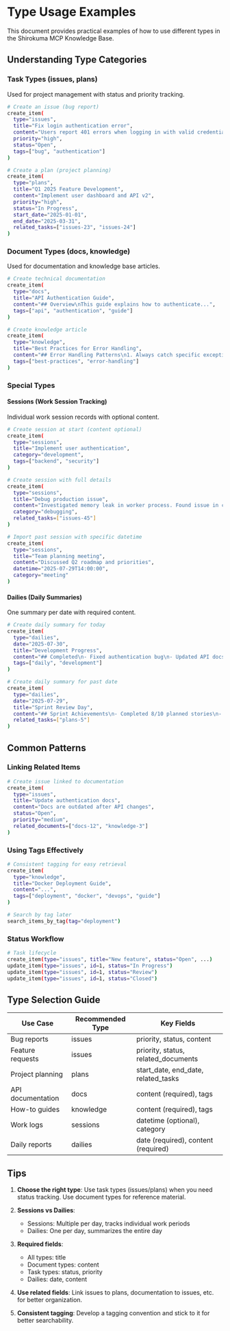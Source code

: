 # Type Usage Examples

This document provides practical examples of how to use different types in the Shirokuma MCP Knowledge Base.

## Understanding Type Categories

### Task Types (issues, plans)
Used for project management with status and priority tracking.

```bash
# Create an issue (bug report)
create_item(
  type="issues",
  title="Fix login authentication error",
  content="Users report 401 errors when logging in with valid credentials",
  priority="high",
  status="Open",
  tags=["bug", "authentication"]
)

# Create a plan (project planning)
create_item(
  type="plans", 
  title="Q1 2025 Feature Development",
  content="Implement user dashboard and API v2",
  priority="high",
  status="In Progress",
  start_date="2025-01-01",
  end_date="2025-03-31",
  related_tasks=["issues-23", "issues-24"]
)
```

### Document Types (docs, knowledge)
Used for documentation and knowledge base articles.

```bash
# Create technical documentation
create_item(
  type="docs",
  title="API Authentication Guide",
  content="## Overview\nThis guide explains how to authenticate...",
  tags=["api", "authentication", "guide"]
)

# Create knowledge article
create_item(
  type="knowledge",
  title="Best Practices for Error Handling",
  content="## Error Handling Patterns\n1. Always catch specific exceptions...",
  tags=["best-practices", "error-handling"]
)
```

### Special Types

#### Sessions (Work Session Tracking)
Individual work session records with optional content.

```bash
# Create session at start (content optional)
create_item(
  type="sessions",
  title="Implement user authentication",
  category="development",
  tags=["backend", "security"]
)

# Create session with full details
create_item(
  type="sessions",
  title="Debug production issue",
  content="Investigated memory leak in worker process. Found issue in connection pooling...",
  category="debugging",
  related_tasks=["issues-45"]
)

# Import past session with specific datetime
create_item(
  type="sessions",
  title="Team planning meeting",
  content="Discussed Q2 roadmap and priorities",
  datetime="2025-07-29T14:00:00",
  category="meeting"
)
```

#### Dailies (Daily Summaries)
One summary per date with required content.

```bash
# Create daily summary for today
create_item(
  type="dailies",
  date="2025-07-30",
  title="Development Progress",
  content="## Completed\n- Fixed authentication bug\n- Updated API docs\n\n## In Progress\n- User dashboard implementation\n\n## Blockers\n- Waiting for design approval",
  tags=["daily", "development"]
)

# Create daily summary for past date
create_item(
  type="dailies",
  date="2025-07-29",
  title="Sprint Review Day",
  content="## Sprint Achievements\n- Completed 8/10 planned stories\n- Demo went well\n\n## Next Sprint Planning\n- Focus on performance improvements",
  related_tasks=["plans-5"]
)
```

## Common Patterns

### Linking Related Items
```bash
# Create issue linked to documentation
create_item(
  type="issues",
  title="Update authentication docs",
  content="Docs are outdated after API changes",
  status="Open",
  priority="medium",
  related_documents=["docs-12", "knowledge-3"]
)
```

### Using Tags Effectively
```bash
# Consistent tagging for easy retrieval
create_item(
  type="knowledge",
  title="Docker Deployment Guide",
  content="...",
  tags=["deployment", "docker", "devops", "guide"]
)

# Search by tag later
search_items_by_tag(tag="deployment")
```

### Status Workflow
```bash
# Task lifecycle
create_item(type="issues", title="New feature", status="Open", ...)
update_item(type="issues", id=1, status="In Progress")
update_item(type="issues", id=1, status="Review")
update_item(type="issues", id=1, status="Closed")
```

## Type Selection Guide

| Use Case | Recommended Type | Key Fields |
|----------|-----------------|------------|
| Bug reports | issues | priority, status, content |
| Feature requests | issues | priority, status, related_documents |
| Project planning | plans | start_date, end_date, related_tasks |
| API documentation | docs | content (required), tags |
| How-to guides | knowledge | content (required), tags |
| Work logs | sessions | datetime (optional), category |
| Daily reports | dailies | date (required), content (required) |

## Tips

1. **Choose the right type**: Use task types (issues/plans) when you need status tracking. Use document types for reference material.

2. **Sessions vs Dailies**: 
   - Sessions: Multiple per day, tracks individual work periods
   - Dailies: One per day, summarizes the entire day

3. **Required fields**:
   - All types: title
   - Document types: content
   - Task types: status, priority
   - Dailies: date, content

4. **Use related fields**: Link issues to plans, documentation to issues, etc. for better organization.

5. **Consistent tagging**: Develop a tagging convention and stick to it for better searchability.